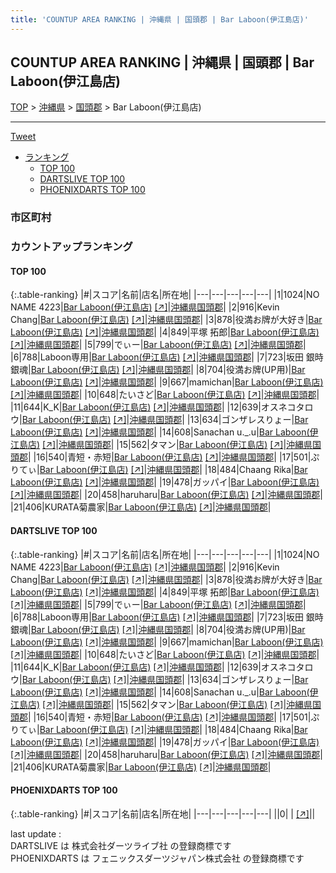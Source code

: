 ```yaml
---
title: 'COUNTUP AREA RANKING | 沖縄県 | 国頭郡 | Bar Laboon(伊江島店)'
---
```

## COUNTUP AREA RANKING | 沖縄県 | 国頭郡 | Bar Laboon(伊江島店)

[TOP](/darts/rank/) > [沖縄県](/darts/rank/沖縄県/) > [国頭郡](/darts/rank/沖縄県/国頭郡/) > Bar Laboon(伊江島店)

___

<a href="https://twitter.com/share?ref_src=twsrc%5Etfw" data-text="COUNTUP AREA RANKING | 沖縄県国頭郡Bar Laboon(伊江島店)" class="twitter-share-button" data-hashtags="DARTSLIVE,PHOENIXDARTS,darts,ダーツ" data-show-count="false">Tweet</a>

* [ランキング](#カウントアップランキング)
    * [TOP 100](#top-100)
    * [DARTSLIVE TOP 100](#dartslive-top-100)
    * [PHOENIXDARTS TOP 100](#phoenixdarts-top-100)

### 市区町村

<ul>

</ul>

### カウントアップランキング

#### TOP 100



{:.table-ranking}
|#|スコア|名前|店名|所在地|
|---|---|---|---|---|
|1|1024|<span class="rank-name-dl">NO NAME 4223</span>|<a href="/darts/rank/shops/0cb0af0d862d5e19fec1ae84bb28bd87.html">Bar Laboon(伊江島店)</a> <a href="https://search.dartslive.com/jp/shop/0cb0af0d862d5e19fec1ae84bb28bd87">[↗]</a>|<a href="/darts/rank/沖縄県/国頭郡">沖縄県国頭郡</a>|
|2|916|<span class="rank-name-dl">Kevin Chang</span>|<a href="/darts/rank/shops/0cb0af0d862d5e19fec1ae84bb28bd87.html">Bar Laboon(伊江島店)</a> <a href="https://search.dartslive.com/jp/shop/0cb0af0d862d5e19fec1ae84bb28bd87">[↗]</a>|<a href="/darts/rank/沖縄県/国頭郡">沖縄県国頭郡</a>|
|3|878|<span class="rank-name-dl">役満お牌が大好き</span>|<a href="/darts/rank/shops/0cb0af0d862d5e19fec1ae84bb28bd87.html">Bar Laboon(伊江島店)</a> <a href="https://search.dartslive.com/jp/shop/0cb0af0d862d5e19fec1ae84bb28bd87">[↗]</a>|<a href="/darts/rank/沖縄県/国頭郡">沖縄県国頭郡</a>|
|4|849|<span class="rank-name-dl">平塚 拓郎</span>|<a href="/darts/rank/shops/0cb0af0d862d5e19fec1ae84bb28bd87.html">Bar Laboon(伊江島店)</a> <a href="https://search.dartslive.com/jp/shop/0cb0af0d862d5e19fec1ae84bb28bd87">[↗]</a>|<a href="/darts/rank/沖縄県/国頭郡">沖縄県国頭郡</a>|
|5|799|<span class="rank-name-dl">でぃー</span>|<a href="/darts/rank/shops/0cb0af0d862d5e19fec1ae84bb28bd87.html">Bar Laboon(伊江島店)</a> <a href="https://search.dartslive.com/jp/shop/0cb0af0d862d5e19fec1ae84bb28bd87">[↗]</a>|<a href="/darts/rank/沖縄県/国頭郡">沖縄県国頭郡</a>|
|6|788|<span class="rank-name-dl">Laboon専用</span>|<a href="/darts/rank/shops/0cb0af0d862d5e19fec1ae84bb28bd87.html">Bar Laboon(伊江島店)</a> <a href="https://search.dartslive.com/jp/shop/0cb0af0d862d5e19fec1ae84bb28bd87">[↗]</a>|<a href="/darts/rank/沖縄県/国頭郡">沖縄県国頭郡</a>|
|7|723|<span class="rank-name-dl">坂田 銀時　銀魂</span>|<a href="/darts/rank/shops/0cb0af0d862d5e19fec1ae84bb28bd87.html">Bar Laboon(伊江島店)</a> <a href="https://search.dartslive.com/jp/shop/0cb0af0d862d5e19fec1ae84bb28bd87">[↗]</a>|<a href="/darts/rank/沖縄県/国頭郡">沖縄県国頭郡</a>|
|8|704|<span class="rank-name-dl">役満お牌(UP用)</span>|<a href="/darts/rank/shops/0cb0af0d862d5e19fec1ae84bb28bd87.html">Bar Laboon(伊江島店)</a> <a href="https://search.dartslive.com/jp/shop/0cb0af0d862d5e19fec1ae84bb28bd87">[↗]</a>|<a href="/darts/rank/沖縄県/国頭郡">沖縄県国頭郡</a>|
|9|667|<span class="rank-name-dl">mamichan</span>|<a href="/darts/rank/shops/0cb0af0d862d5e19fec1ae84bb28bd87.html">Bar Laboon(伊江島店)</a> <a href="https://search.dartslive.com/jp/shop/0cb0af0d862d5e19fec1ae84bb28bd87">[↗]</a>|<a href="/darts/rank/沖縄県/国頭郡">沖縄県国頭郡</a>|
|10|648|<span class="rank-name-dl">たいさど</span>|<a href="/darts/rank/shops/0cb0af0d862d5e19fec1ae84bb28bd87.html">Bar Laboon(伊江島店)</a> <a href="https://search.dartslive.com/jp/shop/0cb0af0d862d5e19fec1ae84bb28bd87">[↗]</a>|<a href="/darts/rank/沖縄県/国頭郡">沖縄県国頭郡</a>|
|11|644|<span class="rank-name-dl">K_K</span>|<a href="/darts/rank/shops/0cb0af0d862d5e19fec1ae84bb28bd87.html">Bar Laboon(伊江島店)</a> <a href="https://search.dartslive.com/jp/shop/0cb0af0d862d5e19fec1ae84bb28bd87">[↗]</a>|<a href="/darts/rank/沖縄県/国頭郡">沖縄県国頭郡</a>|
|12|639|<span class="rank-name-dl">オスネコタロウ</span>|<a href="/darts/rank/shops/0cb0af0d862d5e19fec1ae84bb28bd87.html">Bar Laboon(伊江島店)</a> <a href="https://search.dartslive.com/jp/shop/0cb0af0d862d5e19fec1ae84bb28bd87">[↗]</a>|<a href="/darts/rank/沖縄県/国頭郡">沖縄県国頭郡</a>|
|13|634|<span class="rank-name-dl">ゴンザレスりょー</span>|<a href="/darts/rank/shops/0cb0af0d862d5e19fec1ae84bb28bd87.html">Bar Laboon(伊江島店)</a> <a href="https://search.dartslive.com/jp/shop/0cb0af0d862d5e19fec1ae84bb28bd87">[↗]</a>|<a href="/darts/rank/沖縄県/国頭郡">沖縄県国頭郡</a>|
|14|608|<span class="rank-name-dl">Sanachan u._.u</span>|<a href="/darts/rank/shops/0cb0af0d862d5e19fec1ae84bb28bd87.html">Bar Laboon(伊江島店)</a> <a href="https://search.dartslive.com/jp/shop/0cb0af0d862d5e19fec1ae84bb28bd87">[↗]</a>|<a href="/darts/rank/沖縄県/国頭郡">沖縄県国頭郡</a>|
|15|562|<span class="rank-name-dl">タマン</span>|<a href="/darts/rank/shops/0cb0af0d862d5e19fec1ae84bb28bd87.html">Bar Laboon(伊江島店)</a> <a href="https://search.dartslive.com/jp/shop/0cb0af0d862d5e19fec1ae84bb28bd87">[↗]</a>|<a href="/darts/rank/沖縄県/国頭郡">沖縄県国頭郡</a>|
|16|540|<span class="rank-name-dl">青短・赤短</span>|<a href="/darts/rank/shops/0cb0af0d862d5e19fec1ae84bb28bd87.html">Bar Laboon(伊江島店)</a> <a href="https://search.dartslive.com/jp/shop/0cb0af0d862d5e19fec1ae84bb28bd87">[↗]</a>|<a href="/darts/rank/沖縄県/国頭郡">沖縄県国頭郡</a>|
|17|501|<span class="rank-name-dl">ぷりてぃ</span>|<a href="/darts/rank/shops/0cb0af0d862d5e19fec1ae84bb28bd87.html">Bar Laboon(伊江島店)</a> <a href="https://search.dartslive.com/jp/shop/0cb0af0d862d5e19fec1ae84bb28bd87">[↗]</a>|<a href="/darts/rank/沖縄県/国頭郡">沖縄県国頭郡</a>|
|18|484|<span class="rank-name-dl">Chaang Rika</span>|<a href="/darts/rank/shops/0cb0af0d862d5e19fec1ae84bb28bd87.html">Bar Laboon(伊江島店)</a> <a href="https://search.dartslive.com/jp/shop/0cb0af0d862d5e19fec1ae84bb28bd87">[↗]</a>|<a href="/darts/rank/沖縄県/国頭郡">沖縄県国頭郡</a>|
|19|478|<span class="rank-name-dl">ガッパイ</span>|<a href="/darts/rank/shops/0cb0af0d862d5e19fec1ae84bb28bd87.html">Bar Laboon(伊江島店)</a> <a href="https://search.dartslive.com/jp/shop/0cb0af0d862d5e19fec1ae84bb28bd87">[↗]</a>|<a href="/darts/rank/沖縄県/国頭郡">沖縄県国頭郡</a>|
|20|458|<span class="rank-name-dl">haruharu</span>|<a href="/darts/rank/shops/0cb0af0d862d5e19fec1ae84bb28bd87.html">Bar Laboon(伊江島店)</a> <a href="https://search.dartslive.com/jp/shop/0cb0af0d862d5e19fec1ae84bb28bd87">[↗]</a>|<a href="/darts/rank/沖縄県/国頭郡">沖縄県国頭郡</a>|
|21|406|<span class="rank-name-dl">KURATA菊農家</span>|<a href="/darts/rank/shops/0cb0af0d862d5e19fec1ae84bb28bd87.html">Bar Laboon(伊江島店)</a> <a href="https://search.dartslive.com/jp/shop/0cb0af0d862d5e19fec1ae84bb28bd87">[↗]</a>|<a href="/darts/rank/沖縄県/国頭郡">沖縄県国頭郡</a>|


#### DARTSLIVE TOP 100



{:.table-ranking}
|#|スコア|名前|店名|所在地|
|---|---|---|---|---|
|1|1024|<span class="rank-name-dl">NO NAME 4223</span>|<a href="/darts/rank/shops/0cb0af0d862d5e19fec1ae84bb28bd87.html">Bar Laboon(伊江島店)</a> <a href="https://search.dartslive.com/jp/shop/0cb0af0d862d5e19fec1ae84bb28bd87">[↗]</a>|<a href="/darts/rank/沖縄県/国頭郡">沖縄県国頭郡</a>|
|2|916|<span class="rank-name-dl">Kevin Chang</span>|<a href="/darts/rank/shops/0cb0af0d862d5e19fec1ae84bb28bd87.html">Bar Laboon(伊江島店)</a> <a href="https://search.dartslive.com/jp/shop/0cb0af0d862d5e19fec1ae84bb28bd87">[↗]</a>|<a href="/darts/rank/沖縄県/国頭郡">沖縄県国頭郡</a>|
|3|878|<span class="rank-name-dl">役満お牌が大好き</span>|<a href="/darts/rank/shops/0cb0af0d862d5e19fec1ae84bb28bd87.html">Bar Laboon(伊江島店)</a> <a href="https://search.dartslive.com/jp/shop/0cb0af0d862d5e19fec1ae84bb28bd87">[↗]</a>|<a href="/darts/rank/沖縄県/国頭郡">沖縄県国頭郡</a>|
|4|849|<span class="rank-name-dl">平塚 拓郎</span>|<a href="/darts/rank/shops/0cb0af0d862d5e19fec1ae84bb28bd87.html">Bar Laboon(伊江島店)</a> <a href="https://search.dartslive.com/jp/shop/0cb0af0d862d5e19fec1ae84bb28bd87">[↗]</a>|<a href="/darts/rank/沖縄県/国頭郡">沖縄県国頭郡</a>|
|5|799|<span class="rank-name-dl">でぃー</span>|<a href="/darts/rank/shops/0cb0af0d862d5e19fec1ae84bb28bd87.html">Bar Laboon(伊江島店)</a> <a href="https://search.dartslive.com/jp/shop/0cb0af0d862d5e19fec1ae84bb28bd87">[↗]</a>|<a href="/darts/rank/沖縄県/国頭郡">沖縄県国頭郡</a>|
|6|788|<span class="rank-name-dl">Laboon専用</span>|<a href="/darts/rank/shops/0cb0af0d862d5e19fec1ae84bb28bd87.html">Bar Laboon(伊江島店)</a> <a href="https://search.dartslive.com/jp/shop/0cb0af0d862d5e19fec1ae84bb28bd87">[↗]</a>|<a href="/darts/rank/沖縄県/国頭郡">沖縄県国頭郡</a>|
|7|723|<span class="rank-name-dl">坂田 銀時　銀魂</span>|<a href="/darts/rank/shops/0cb0af0d862d5e19fec1ae84bb28bd87.html">Bar Laboon(伊江島店)</a> <a href="https://search.dartslive.com/jp/shop/0cb0af0d862d5e19fec1ae84bb28bd87">[↗]</a>|<a href="/darts/rank/沖縄県/国頭郡">沖縄県国頭郡</a>|
|8|704|<span class="rank-name-dl">役満お牌(UP用)</span>|<a href="/darts/rank/shops/0cb0af0d862d5e19fec1ae84bb28bd87.html">Bar Laboon(伊江島店)</a> <a href="https://search.dartslive.com/jp/shop/0cb0af0d862d5e19fec1ae84bb28bd87">[↗]</a>|<a href="/darts/rank/沖縄県/国頭郡">沖縄県国頭郡</a>|
|9|667|<span class="rank-name-dl">mamichan</span>|<a href="/darts/rank/shops/0cb0af0d862d5e19fec1ae84bb28bd87.html">Bar Laboon(伊江島店)</a> <a href="https://search.dartslive.com/jp/shop/0cb0af0d862d5e19fec1ae84bb28bd87">[↗]</a>|<a href="/darts/rank/沖縄県/国頭郡">沖縄県国頭郡</a>|
|10|648|<span class="rank-name-dl">たいさど</span>|<a href="/darts/rank/shops/0cb0af0d862d5e19fec1ae84bb28bd87.html">Bar Laboon(伊江島店)</a> <a href="https://search.dartslive.com/jp/shop/0cb0af0d862d5e19fec1ae84bb28bd87">[↗]</a>|<a href="/darts/rank/沖縄県/国頭郡">沖縄県国頭郡</a>|
|11|644|<span class="rank-name-dl">K_K</span>|<a href="/darts/rank/shops/0cb0af0d862d5e19fec1ae84bb28bd87.html">Bar Laboon(伊江島店)</a> <a href="https://search.dartslive.com/jp/shop/0cb0af0d862d5e19fec1ae84bb28bd87">[↗]</a>|<a href="/darts/rank/沖縄県/国頭郡">沖縄県国頭郡</a>|
|12|639|<span class="rank-name-dl">オスネコタロウ</span>|<a href="/darts/rank/shops/0cb0af0d862d5e19fec1ae84bb28bd87.html">Bar Laboon(伊江島店)</a> <a href="https://search.dartslive.com/jp/shop/0cb0af0d862d5e19fec1ae84bb28bd87">[↗]</a>|<a href="/darts/rank/沖縄県/国頭郡">沖縄県国頭郡</a>|
|13|634|<span class="rank-name-dl">ゴンザレスりょー</span>|<a href="/darts/rank/shops/0cb0af0d862d5e19fec1ae84bb28bd87.html">Bar Laboon(伊江島店)</a> <a href="https://search.dartslive.com/jp/shop/0cb0af0d862d5e19fec1ae84bb28bd87">[↗]</a>|<a href="/darts/rank/沖縄県/国頭郡">沖縄県国頭郡</a>|
|14|608|<span class="rank-name-dl">Sanachan u._.u</span>|<a href="/darts/rank/shops/0cb0af0d862d5e19fec1ae84bb28bd87.html">Bar Laboon(伊江島店)</a> <a href="https://search.dartslive.com/jp/shop/0cb0af0d862d5e19fec1ae84bb28bd87">[↗]</a>|<a href="/darts/rank/沖縄県/国頭郡">沖縄県国頭郡</a>|
|15|562|<span class="rank-name-dl">タマン</span>|<a href="/darts/rank/shops/0cb0af0d862d5e19fec1ae84bb28bd87.html">Bar Laboon(伊江島店)</a> <a href="https://search.dartslive.com/jp/shop/0cb0af0d862d5e19fec1ae84bb28bd87">[↗]</a>|<a href="/darts/rank/沖縄県/国頭郡">沖縄県国頭郡</a>|
|16|540|<span class="rank-name-dl">青短・赤短</span>|<a href="/darts/rank/shops/0cb0af0d862d5e19fec1ae84bb28bd87.html">Bar Laboon(伊江島店)</a> <a href="https://search.dartslive.com/jp/shop/0cb0af0d862d5e19fec1ae84bb28bd87">[↗]</a>|<a href="/darts/rank/沖縄県/国頭郡">沖縄県国頭郡</a>|
|17|501|<span class="rank-name-dl">ぷりてぃ</span>|<a href="/darts/rank/shops/0cb0af0d862d5e19fec1ae84bb28bd87.html">Bar Laboon(伊江島店)</a> <a href="https://search.dartslive.com/jp/shop/0cb0af0d862d5e19fec1ae84bb28bd87">[↗]</a>|<a href="/darts/rank/沖縄県/国頭郡">沖縄県国頭郡</a>|
|18|484|<span class="rank-name-dl">Chaang Rika</span>|<a href="/darts/rank/shops/0cb0af0d862d5e19fec1ae84bb28bd87.html">Bar Laboon(伊江島店)</a> <a href="https://search.dartslive.com/jp/shop/0cb0af0d862d5e19fec1ae84bb28bd87">[↗]</a>|<a href="/darts/rank/沖縄県/国頭郡">沖縄県国頭郡</a>|
|19|478|<span class="rank-name-dl">ガッパイ</span>|<a href="/darts/rank/shops/0cb0af0d862d5e19fec1ae84bb28bd87.html">Bar Laboon(伊江島店)</a> <a href="https://search.dartslive.com/jp/shop/0cb0af0d862d5e19fec1ae84bb28bd87">[↗]</a>|<a href="/darts/rank/沖縄県/国頭郡">沖縄県国頭郡</a>|
|20|458|<span class="rank-name-dl">haruharu</span>|<a href="/darts/rank/shops/0cb0af0d862d5e19fec1ae84bb28bd87.html">Bar Laboon(伊江島店)</a> <a href="https://search.dartslive.com/jp/shop/0cb0af0d862d5e19fec1ae84bb28bd87">[↗]</a>|<a href="/darts/rank/沖縄県/国頭郡">沖縄県国頭郡</a>|
|21|406|<span class="rank-name-dl">KURATA菊農家</span>|<a href="/darts/rank/shops/0cb0af0d862d5e19fec1ae84bb28bd87.html">Bar Laboon(伊江島店)</a> <a href="https://search.dartslive.com/jp/shop/0cb0af0d862d5e19fec1ae84bb28bd87">[↗]</a>|<a href="/darts/rank/沖縄県/国頭郡">沖縄県国頭郡</a>|


#### PHOENIXDARTS TOP 100



{:.table-ranking}
|#|スコア|名前|店名|所在地|
|---|---|---|---|---|
||0|<span class="rank-name-dl"> </span>|<a href="/darts/rank/shops/.html"></a> <a href="">[↗]</a>|<a href="/darts/rank//"></a>|


<div class="footer border-top border-gray-light mt-5 pt-3 text-right text-gray">
    last update : <span style="font-weight: italic" id="foot_last_modified"></span><br />
    DARTSLIVE は 株式会社ダーツライブ社 の登録商標です<br />
    PHOENIXDARTS は フェニックスダーツジャパン株式会社 の登録商標です<br />
</div>

<script src="https://cdnjs.cloudflare.com/ajax/libs/jquery.tablesorter/2.31.3/js/jquery.tablesorter.min.js" integrity="sha512-qzgd5cYSZcosqpzpn7zF2ZId8f/8CHmFKZ8j7mU4OUXTNRd5g+ZHBPsgKEwoqxCtdQvExE5LprwwPAgoicguNg==" crossorigin="anonymous" referrerpolicy="no-referrer"></script>
<link rel="stylesheet" href="https://cdnjs.cloudflare.com/ajax/libs/jquery.tablesorter/2.31.3/css/theme.default.min.css" integrity="sha512-wghhOJkjQX0Lh3NSWvNKeZ0ZpNn+SPVXX1Qyc9OCaogADktxrBiBdKGDoqVUOyhStvMBmJQ8ZdMHiR3wuEq8+w==" crossorigin="anonymous" referrerpolicy="no-referrer" />
<script>
$(function() {
    $(".table-ranking").tablesorter({sortList:[[0, 0]]});
    $("#foot_last_modified").text(formatDate(new Date(document.lastModified), 'yyyy-MM-dd HH:mm:ss'));
});
</script>

<script async src="https://platform.twitter.com/widgets.js" charset="utf-8"></script>